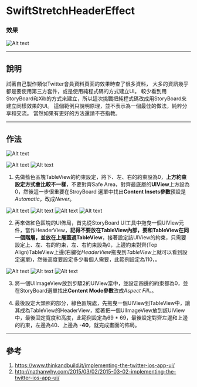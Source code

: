 # SwiftStretchHeaderEffect

### 效果
![Alt text](https://github.com/AlexanderChen5966/SwiftStretchHeaderEffect/blob/dev/Screenshots/1.gif )

---
## 說明
試著自己製作類似Twitter會員資料頁面的效果時查了很多資料，
大多的資訊幾乎都是要使用第三方套件，或是使用純程式碼的方式建立UI。
較少看到用StoryBoard和Xib的方式來建立，所以這次挑戰把純程式碼改成用StoryBoard來建立同樣效果的UI。
這個範例只說明原理，並不表示為一個最佳的做法，純粹分享和交流。
當然如果有更好的方法還請不吝指教。


---
## 作法
![Alt text](https://github.com/AlexanderChen5966/SwiftStretchHeaderEffect/blob/dev/Screenshots/%E5%AE%8C%E6%88%90%E5%9C%961.png )

![Alt text](https://github.com/AlexanderChen5966/SwiftStretchHeaderEffect/blob/dev/Screenshots/TableView%E7%B4%84%E6%9D%9F.png )
![Alt text](https://github.com/AlexanderChen5966/SwiftStretchHeaderEffect/blob/dev/Screenshots/TableView%20Content%20Insets.png )

1. 先做藍色區塊TableView的約束設定，將下、左、右的約束設為0，**上方約束設定方式會比較不一樣**，不要對齊Safe Area，對齊最底層的**UIView**上方設為0，然後這一步很重要在StroyBoard 選單中找出**Content  Insets參數**預設是*Automatic*，改成*Never*。

![Alt text](https://github.com/AlexanderChen5966/SwiftStretchHeaderEffect/blob/dev/Screenshots/HeaderView%E8%88%87TableView%E7%9A%84%E9%9A%8E%E5%B1%A4.png )
![Alt text](https://github.com/AlexanderChen5966/SwiftStretchHeaderEffect/blob/dev/Screenshots/HeaderView%E7%B4%84%E6%9D%9F.png )
![Alt text](https://github.com/AlexanderChen5966/SwiftStretchHeaderEffect/blob/dev/Screenshots/%E5%8F%B3%E9%8D%B5%E6%8B%96%E6%9B%B3.png )
![Alt text](https://github.com/AlexanderChen5966/SwiftStretchHeaderEffect/blob/dev/Screenshots/HeaderView%E5%B0%8DTableView%20Top%E5%B0%8D%E9%BD%8A.png )

2. 再來做紅色區塊的UI佈局，首先從StoryBoard UI工具中拖曳一個UIView元件，當作HeaderView，**記得不要放在TableView內部，要和TableView在同一個階層，並放在上層蓋過TableView**，接著設定該UIView的約束，只需要設定上、左、右的約束，左、右約束設為0，上邊約束對齊(Top Align)TableView上邊(右鍵從*HeaderView*拖曳到*TableView*上就可以看到設定選單)，然後高度要設定多少看個人需要，此範例設定為110，。


![Alt text](https://github.com/AlexanderChen5966/SwiftStretchHeaderEffect/blob/dev/Screenshots/ImageView%E9%9A%8E%E5%B1%A4.png )
![Alt text](https://github.com/AlexanderChen5966/SwiftStretchHeaderEffect/blob/dev/Screenshots/ImageView%E7%B4%84%E6%9D%9F.png )
![Alt text](https://github.com/AlexanderChen5966/SwiftStretchHeaderEffect/blob/dev/Screenshots/ImageView%20Content%20Model.png )

3. 將一個UIImageView放到步驟2的UIView當中，並設定四邊的約束都為0，並在StoryBoard選單找出**Content  Mode參數**改成*Aspect Fill*。。

4. 最後設定大頭照的部分，綠色區塊處，先拖曳一個UIView到TableView中，讓其成為TableView的HeaderView，接著把一個UIImageView放到該UIView中，最後固定寬度和高度，此範例設定為69 * 69，最後設定對齊左邊和上邊的約束，左邊為40、上邊為 **-40**，就完成畫面的佈局。

---
## 參考
1. [https://www.thinkandbuild.it/implementing-the-twitter-ios-app-ui/
](https://www.thinkandbuild.it/implementing-the-twitter-ios-app-ui/)
2. [http://nathanwhy.com/2015/03/02/2015-03-02-implementing-the-twitter-ios-app-ui/
](http://nathanwhy.com/2015/03/02/2015-03-02-implementing-the-twitter-ios-app-ui/)
